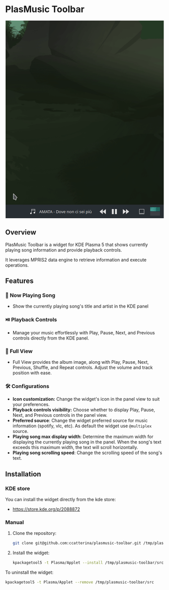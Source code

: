 # PlasMusic Toolbar


<p align="center">
  <img src="./plasmusic-toolbar-demo.gif" />
</p>

## Overview

PlasMusic Toolbar is a widget for KDE Plasma 5 that shows currently playing song information and provide playback controls.

It leverages MPRIS2 data engine to retrieve information and execute operations.

## Features

### 🎵 Now Playing Song
- Show the currently playing song's title and artist in the KDE panel

### ⏯️ Playback Controls
- Manage your music effortlessly with Play, Pause, Next, and Previous controls directly from the KDE panel.

### 📸 Full View
- Full View provides the album image, along with Play, Pause, Next, Previous, Shuffle, and Repeat controls. Adjust the volume and track position with ease.

### 🛠️ Configurations
- **Icon customization:** Change the widget's icon in the panel view to suit your preferences.
- **Playback controls visibility:** Choose whether to display Play, Pause, Next, and Previous controls in the panel view.
- **Preferred source**: Change the widget preferred source for music information (spotify, vlc, etc). As default the widget use `@multiplex` source.
- **Playing song max display width**: Determine the maximum width for displaying the currently playing song in the panel. When the song's text exceeds this maximum width, the text will scroll horizontally.
- **Playing song scrolling speed**: Change the scrolling speed of the song's text.

## Installation

### KDE store

You can install the widget directly from the kde store:

- https://store.kde.org/p/2088872

### Manual
1. Clone the repository:
    ```sh
    git clone git@github.com:ccatterina/plasmusic-toolbar.git /tmp/plasmusic-toolbar
    ```

2. Install the widget:

    ```sh
    kpackagetool5 -t Plasma/Applet --install /tmp/plasmusic-toolbar/src
    ```

To uninstall the widget:

```sh
kpackagetool5 -t Plasma/Applet --remove /tmp/plasmusic-toolbar/src
```
